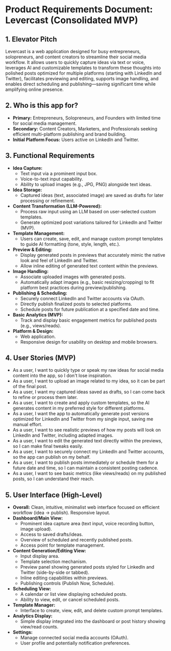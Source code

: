 # Product Requirements Document: Levercast (Consolidated MVP)

## 1. Elevator Pitch

Levercast is a web application designed for busy entrepreneurs, solopreneurs, and content creators to streamline their social media workflow. It allows users to quickly capture ideas via text or voice, leverages AI and customizable templates to transform these thoughts into polished posts optimized for multiple platforms (starting with LinkedIn and Twitter), facilitates previewing and editing, supports image handling, and enables direct scheduling and publishing—saving significant time while amplifying online presence.

## 2. Who is this app for?

* **Primary:** Entrepreneurs, Solopreneurs, and Founders with limited time for social media management.
* **Secondary:** Content Creators, Marketers, and Professionals seeking efficient multi-platform publishing and brand building.
* **Initial Platform Focus:** Users active on LinkedIn and Twitter.

## 3. Functional Requirements

* **Idea Capture:**
    * Text input via a prominent input box.
    * Voice-to-text input capability.
    * Ability to upload images (e.g., JPG, PNG) alongside text ideas.
* **Idea Storage:**
    * Captured ideas (text, associated image) are saved as drafts for later processing or refinement.
* **Content Transformation (LLM-Powered):**
    * Process raw input using an LLM based on user-selected custom templates.
    * Generate optimized post variations tailored for LinkedIn and Twitter (MVP).
* **Template Management:**
    * Users can create, save, edit, and manage custom prompt templates to guide AI formatting (tone, style, length, etc.).
* **Preview & Editing:**
    * Display generated posts in previews that accurately mimic the native look and feel of LinkedIn and Twitter.
    * Allow inline editing of generated text content within the previews.
* **Image Handling:**
    * Associate uploaded images with generated posts.
    * Automatically adapt images (e.g., basic resizing/cropping) to fit platform best practices during preview/publishing.
* **Publishing & Scheduling:**
    * Securely connect LinkedIn and Twitter accounts via OAuth.
    * Directly publish finalized posts to selected platforms.
    * Schedule posts for future publication at a specified date and time.
* **Basic Analytics (MVP):**
    * Track and display basic engagement metrics for published posts (e.g., views/reads).
* **Platform & Design:**
    * Web application.
    * Responsive design for usability on desktop and mobile browsers.

## 4. User Stories (MVP)

* As a user, I want to quickly type or speak my raw ideas for social media content into the app, so I don't lose inspiration.
* As a user, I want to upload an image related to my idea, so it can be part of the final post.
* As a user, I want my captured ideas saved as drafts, so I can come back to refine or process them later.
* As a user, I want to create and apply custom templates, so the AI generates content in my preferred style for different platforms.
* As a user, I want the app to automatically generate post versions optimized for LinkedIn and Twitter from my single input, saving me manual effort.
* As a user, I want to see realistic previews of how my posts will look on LinkedIn and Twitter, including adapted images.
* As a user, I want to edit the generated text directly within the previews, so I can make final tweaks easily.
* As a user, I want to securely connect my LinkedIn and Twitter accounts, so the app can publish on my behalf.
* As a user, I want to publish posts immediately or schedule them for a future date and time, so I can maintain a consistent posting cadence.
* As a user, I want to see basic metrics (like views/reads) on my published posts, so I can understand their reach.

## 5. User Interface (High-Level)

* **Overall:** Clean, intuitive, minimalist web interface focused on efficient workflow (idea -> publish). Responsive layout.
* **Dashboard/Main View:**
    * Prominent idea capture area (text input, voice recording button, image upload).
    * Access to saved drafts/ideas.
    * Overview of scheduled and recently published posts.
    * Access point for template management.
* **Content Generation/Editing View:**
    * Input display area.
    * Template selection mechanism.
    * Preview panel showing generated posts styled for LinkedIn and Twitter (side-by-side or tabbed).
    * Inline editing capabilities within previews.
    * Publishing controls (Publish Now, Schedule).
* **Scheduling View:**
    * A calendar or list view displaying scheduled posts.
    * Ability to view, edit, or cancel scheduled posts.
* **Template Manager:**
    * Interface to create, view, edit, and delete custom prompt templates.
* **Analytics Display:**
    * Simple display integrated into the dashboard or post history showing view/read counts.
* **Settings:**
    * Manage connected social media accounts (OAuth).
    * User profile and potentially notification preferences.